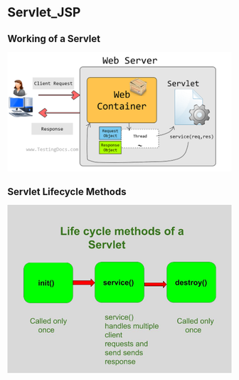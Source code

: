 # Servlet_JSP
## Working of a Servlet
![](assets/image.png)

## Servlet Lifecycle Methods
![](assets/lifecycle.png)
